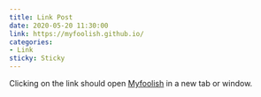 ```yaml
---
title: Link Post
date: 2020-05-20 11:30:00
link: https://myfoolish.github.io/
categories:
- Link
sticky: Sticky
---
```


Clicking on the link should open [Myfoolish](https://myfoolish.github.io/) in a new tab or window.